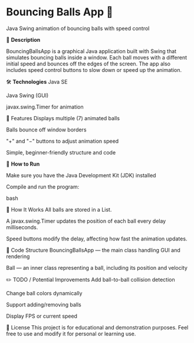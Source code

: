 # Bouncing Balls App 🎾

Java Swing animation of bouncing balls with speed control

📌 **Description**

BouncingBallsApp is a graphical Java application built with Swing that simulates bouncing balls inside a window. Each ball moves with a different initial speed and bounces off the edges of the screen. The app also includes speed control buttons to slow down or speed up the animation.

🛠️ **Technologies**
Java SE

Java Swing (GUI)

javax.swing.Timer for animation

🧩 Features
Displays multiple (7) animated balls

Balls bounce off window borders

"+" and "−" buttons to adjust animation speed

Simple, beginner-friendly structure and code

🧪 **How to Run**

Make sure you have the Java Development Kit (JDK) installed

Compile and run the program:

bash


🧠 How It Works
All balls are stored in a List<Ball>.

A javax.swing.Timer updates the position of each ball every delay milliseconds.

Speed buttons modify the delay, affecting how fast the animation updates.

📁 Code Structure
BouncingBallsApp — the main class handling GUI and rendering

Ball — an inner class representing a ball, including its position and velocity

✏️ TODO / Potential Improvements
Add ball-to-ball collision detection

Change ball colors dynamically

Support adding/removing balls

Display FPS or current speed

📄 License
This project is for educational and demonstration purposes. Feel free to use and modify it for personal or learning use.

